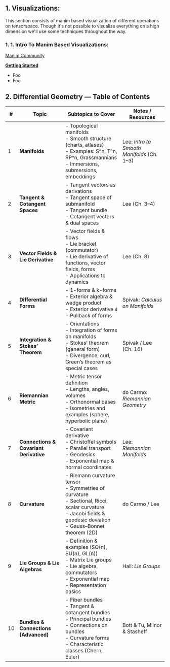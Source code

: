 ## 1. Visualizations:

This section consists of manim based visualization of different operations on tensorspace. 
Though it's not possible to visualize everything on a high dimension we'll use some techniques
throughout the way.

### 1. 1. Intro To Manim Based Visualizations:

[Manim Community](https://www.manim.community/)

[**Getting Started**](./Mainm%20Visualization/Getting%20Started/README.md)
- Foo
- Foo

## 2. Differential Geometry — Table of Contents

| # | Topic | Subtopics to Cover | Notes / Resources |
|---|-------|--------------------|-------------------|
| 1 | **Manifolds** | - Topological manifolds <br> - Smooth structure (charts, atlases) <br> - Examples: S^n, T^n, RP^n, Grassmannians <br> - Immersions, submersions, embeddings | Lee: *Intro to Smooth Manifolds* (Ch. 1–3) |
| 2 | **Tangent & Cotangent Spaces** | - Tangent vectors as derivations <br> - Tangent space of submanifold <br> - Tangent bundle <br> - Cotangent vectors & dual spaces | Lee (Ch. 3–4) |
| 3 | **Vector Fields & Lie Derivative** | - Vector fields & flows <br> - Lie bracket (commutator) <br> - Lie derivative of functions, vector fields, forms <br> - Applications to dynamics | Lee (Ch. 8) |
| 4 | **Differential Forms** | - 1-forms & k-forms <br> - Exterior algebra & wedge product <br> - Exterior derivative `d` <br> - Pullback of forms | Spivak: *Calculus on Manifolds* |
| 5 | **Integration & Stokes’ Theorem** | - Orientations <br> - Integration of forms on manifolds <br> - Stokes’ theorem (general form) <br> - Divergence, curl, Green’s theorem as special cases | Spivak / Lee (Ch. 16) |
| 6 | **Riemannian Metric** | - Metric tensor definition <br> - Lengths, angles, volumes <br> - Orthonormal bases <br> - Isometries and examples (sphere, hyperbolic plane) | do Carmo: *Riemannian Geometry* |
| 7 | **Connections & Covariant Derivative** | - Covariant derivative <br> - Christoffel symbols <br> - Parallel transport <br> - Geodesics <br> - Exponential map & normal coordinates | Lee: *Riemannian Manifolds* |
| 8 | **Curvature** | - Riemann curvature tensor <br> - Symmetries of curvature <br> - Sectional, Ricci, scalar curvature <br> - Jacobi fields & geodesic deviation <br> - Gauss–Bonnet theorem (2D) | do Carmo / Lee |
| 9 | **Lie Groups & Lie Algebras** | - Definition & examples (SO(n), SU(n), GL(n)) <br> - Matrix Lie groups <br> - Lie algebra, commutators <br> - Exponential map <br> - Representation basics | Hall: *Lie Groups* |
| 10 | **Bundles & Connections (Advanced)** | - Fiber bundles <br> - Tangent & cotangent bundles <br> - Principal bundles <br> - Connections on bundles <br> - Curvature forms <br> - Characteristic classes (Chern, Euler) | Bott & Tu, Milnor & Stasheff |


